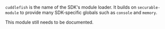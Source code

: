 `cuddlefish` is the name of the SDK's module loader. It builds on
`securable-module` to provide many SDK-specific globals such as `console`
and `memory`.

This module still needs to be documented.
